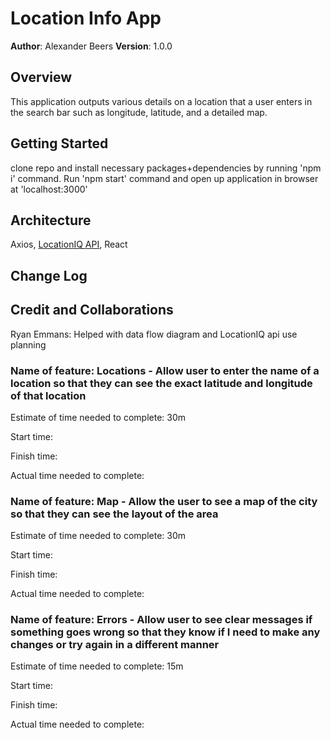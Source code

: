 
# Location Info App

**Author**: Alexander Beers
**Version**: 1.0.0

## Overview

This application outputs various details on a location that a user enters in the search bar such as longitude, latitude, and a detailed map.

## Getting Started

clone repo and install necessary packages+dependencies by running 'npm i' command. Run 'npm start' command and open up application in browser at 'localhost:3000'

## Architecture

Axios, [LocationIQ API](https://locationiq.com/), React

## Change Log

<!-- Use this area to document the iterative changes made to your application as each feature is successfully implemented. Use time stamps. Here's an example:

01-01-2001 4:59pm - Application now has a fully-functional express server, with a GET route for the location resource. -->

## Credit and Collaborations

Ryan Emmans: Helped with data flow diagram and LocationIQ api use planning

### Name of feature: Locations - Allow user to enter the name of a location so that they can see the exact latitude and longitude of that location

Estimate of time needed to complete: 30m

Start time:

Finish time:

Actual time needed to complete:

### Name of feature: Map - Allow the user to see a map of the city so that they can see the layout of the area

Estimate of time needed to complete: 30m

Start time:

Finish time:

Actual time needed to complete:

### Name of feature: Errors - Allow user to see clear messages if something goes wrong so that they know if I need to make any changes or try again in a different manner

Estimate of time needed to complete: 15m

Start time:

Finish time:

Actual time needed to complete: